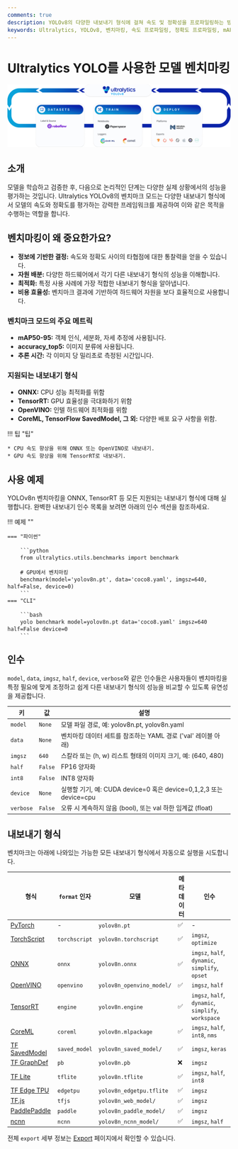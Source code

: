 ```yaml
---
comments: true
description: YOLOv8의 다양한 내보내기 형식에 걸쳐 속도 및 정확성을 프로파일링하는 방법을 알아보고, mAP50-95, accuracy_top5 메트릭 및 기타에 대한 통찰을 얻으십시오.
keywords: Ultralytics, YOLOv8, 벤치마킹, 속도 프로파일링, 정확도 프로파일링, mAP50-95, accuracy_top5, ONNX, OpenVINO, TensorRT, YOLO 내보내기 형식
---
```


# Ultralytics YOLO를 사용한 모델 벤치마킹

<img width="1024" src="https://github.com/ultralytics/assets/raw/main/yolov8/banner-integrations.png" alt="Ultralytics YOLO 생태계 및 통합">

## 소개

모델을 학습하고 검증한 후, 다음으로 논리적인 단계는 다양한 실제 상황에서의 성능을 평가하는 것입니다. Ultralytics YOLOv8의 벤치마크 모드는 다양한 내보내기 형식에서 모델의 속도와 정확도를 평가하는 강력한 프레임워크를 제공하여 이와 같은 목적을 수행하는 역할을 합니다.

## 벤치마킹이 왜 중요한가요?

- **정보에 기반한 결정:** 속도와 정확도 사이의 타협점에 대한 통찰력을 얻을 수 있습니다.
- **자원 배분:** 다양한 하드웨어에서 각기 다른 내보내기 형식의 성능을 이해합니다.
- **최적화:** 특정 사용 사례에 가장 적합한 내보내기 형식을 알아냅니다.
- **비용 효율성:** 벤치마크 결과에 기반하여 하드웨어 자원을 보다 효율적으로 사용합니다.

### 벤치마크 모드의 주요 메트릭

- **mAP50-95:** 객체 인식, 세분화, 자세 추정에 사용됩니다.
- **accuracy_top5:** 이미지 분류에 사용됩니다.
- **추론 시간:** 각 이미지 당 밀리초로 측정된 시간입니다.

### 지원되는 내보내기 형식

- **ONNX:** CPU 성능 최적화를 위함
- **TensorRT:** GPU 효율성을 극대화하기 위함
- **OpenVINO:** 인텔 하드웨어 최적화를 위함
- **CoreML, TensorFlow SavedModel, 그 외:** 다양한 배포 요구 사항을 위함.

!!! 팁 "팁"

    * CPU 속도 향상을 위해 ONNX 또는 OpenVINO로 내보내기.
    * GPU 속도 향상을 위해 TensorRT로 내보내기.

## 사용 예제

YOLOv8n 벤치마킹을 ONNX, TensorRT 등 모든 지원되는 내보내기 형식에 대해 실행합니다. 완벽한 내보내기 인수 목록을 보려면 아래의 인수 섹션을 참조하세요.

!!! 예제 ""

    === "파이썬"

        ```python
        from ultralytics.utils.benchmarks import benchmark

        # GPU에서 벤치마킹
        benchmark(model='yolov8n.pt', data='coco8.yaml', imgsz=640, half=False, device=0)
        ```
    === "CLI"

        ```bash
        yolo benchmark model=yolov8n.pt data='coco8.yaml' imgsz=640 half=False device=0
        ```

## 인수

`model`, `data`, `imgsz`, `half`, `device`, `verbose`와 같은 인수들은 사용자들이 벤치마킹을 특정 필요에 맞게 조정하고 쉽게 다른 내보내기 형식의 성능을 비교할 수 있도록 유연성을 제공합니다.

| 키          | 값       | 설명                                                            |
|-------------|----------|-------------------------------------------------------------------|
| `model`     | `None`   | 모델 파일 경로, 예: yolov8n.pt, yolov8n.yaml                     |
| `data`      | `None`   | 벤치마킹 데이터 세트를 참조하는 YAML 경로 ('val' 레이블 아래)       |
| `imgsz`     | `640`    | 스칼라 또는 (h, w) 리스트 형태의 이미지 크기, 예: (640, 480)         |
| `half`      | `False`  | FP16 양자화                                                       |
| `int8`      | `False`  | INT8 양자화                                                       |
| `device`    | `None`   | 실행할 기기, 예: CUDA device=0 혹은 device=0,1,2,3 또는 device=cpu |
| `verbose`   | `False`  | 오류 시 계속하지 않음 (bool), 또는 val 하한 임계값 (float)         |

## 내보내기 형식

벤치마크는 아래에 나와있는 가능한 모든 내보내기 형식에서 자동으로 실행을 시도합니다.

| 형식                                                              | `format` 인자  | 모델                        | 메타데이터 | 인수                                                  |
|-------------------------------------------------------------------|----------------|-----------------------------|-----------|------------------------------------------------------|
| [PyTorch](https://pytorch.org/)                                   | -              | `yolov8n.pt`                | ✅         | -                                                    |
| [TorchScript](https://pytorch.org/docs/stable/jit.html)           | `torchscript`  | `yolov8n.torchscript`       | ✅         | `imgsz`, `optimize`                                  |
| [ONNX](https://onnx.ai/)                                          | `onnx`         | `yolov8n.onnx`              | ✅         | `imgsz`, `half`, `dynamic`, `simplify`, `opset`      |
| [OpenVINO](https://docs.openvino.ai/latest/index.html)            | `openvino`     | `yolov8n_openvino_model/`   | ✅         | `imgsz`, `half`                                      |
| [TensorRT](https://developer.nvidia.com/tensorrt)                 | `engine`       | `yolov8n.engine`            | ✅         | `imgsz`, `half`, `dynamic`, `simplify`, `workspace`  |
| [CoreML](https://github.com/apple/coremltools)                    | `coreml`       | `yolov8n.mlpackage`         | ✅         | `imgsz`, `half`, `int8`, `nms`                       |
| [TF SavedModel](https://www.tensorflow.org/guide/saved_model)     | `saved_model`  | `yolov8n_saved_model/`      | ✅         | `imgsz`, `keras`                                     |
| [TF GraphDef](https://www.tensorflow.org/api_docs/python/tf/Graph)| `pb`           | `yolov8n.pb`                | ❌         | `imgsz`                                              |
| [TF Lite](https://www.tensorflow.org/lite)                        | `tflite`       | `yolov8n.tflite`            | ✅         | `imgsz`, `half`, `int8`                              |
| [TF Edge TPU](https://coral.ai/docs/edgetpu/models-intro/)        | `edgetpu`      | `yolov8n_edgetpu.tflite`    | ✅         | `imgsz`                                              |
| [TF.js](https://www.tensorflow.org/js)                            | `tfjs`         | `yolov8n_web_model/`        | ✅         | `imgsz`                                              |
| [PaddlePaddle](https://github.com/PaddlePaddle)                   | `paddle`       | `yolov8n_paddle_model/`     | ✅         | `imgsz`                                              |
| [ncnn](https://github.com/Tencent/ncnn)                           | `ncnn`         | `yolov8n_ncnn_model/`       | ✅         | `imgsz`, `half`                                      |

전체 `export` 세부 정보는 [Export](https://docs.ultralytics.com/modes/export/) 페이지에서 확인할 수 있습니다.
